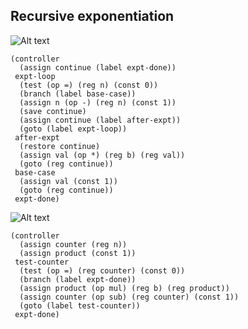 ## Recursive exponentiation

<!--
digraph expt_rec {
  labelloc="t";
  label="Data-path for recursive expt";
  val [shape=box, style=rounded];
  b [shape=box, style=rounded];
  n [shape=box, style=rounded];
  one [label="1", shape=triangle, style=rounded];
  oneButton [label="x", shape=circle, fixedsize=true, width=0.2];
  zero [label="0", shape=triangle, style=rounded];
  equal [shape=circle, label="="];
  mul [label="*", shape=invtrapezium, style=rounded];
  sub [label="-", shape=invtrapezium, style=rounded];
  subButton [label="x", shape=circle, fixedsize=true, width=0.2];
  mulButton [label="x", shape=circle, fixedsize=true, width=0.2];
  stack [shape=box, style=rounded];
  continue [shape=box, style=rounded];
  rcButton [label="x", shape=circle, fixedsize=true, width=0.2];
  scButton [label="x", shape=circle, fixedsize=true, width=0.2];
  controller [shape=none];
  afterexpt [label="", shape=triangle, style=rounded];
  exptdone [label="", shape=triangle, style=rounded];
  afterButton [label="x", shape=circle, fixedsize=true, width=0.2];
  doneButton [label="x", shape=circle, fixedsize=true, width=0.2];
  n -> sub;
  one -> sub;
  one -> oneButton [dir=none];
  oneButton -> val;
  sub -> subButton [dir=none];
  subButton -> n;
  b -> mul;
  val -> mul;
  mul -> mulButton [dir=none];
  mulButton -> val;
  zero -> equal;
  n -> equal;
  stack -> rcButton [dir=none];
  rcButton -> continue [taillabel="rc"];
  continue -> scButton [dir=none];
  scButton -> stack [taillabel="sc"];
  afterexpt -> afterButton [taillabel="after-expt", dir=none];
  afterButton -> continue;
  exptdone -> doneButton [taillabel="expt-done", dir=none];
  doneButton -> continue;
  continue -> controller;
}
-->
![Alt text](https://g.gravizo.com/svg?digraph%20expt_rec%20%7B%0A%20%20labelloc%3D%22t%22%3B%0A%20%20label%3D%22Data-path%20for%20recursive%20expt%22%3B%0A%20%20val%20%5Bshape%3Dbox%2C%20style%3Drounded%5D%3B%0A%20%20b%20%5Bshape%3Dbox%2C%20style%3Drounded%5D%3B%0A%20%20n%20%5Bshape%3Dbox%2C%20style%3Drounded%5D%3B%0A%20%20one%20%5Blabel%3D%221%22%2C%20shape%3Dtriangle%2C%20style%3Drounded%5D%3B%0A%20%20oneButton%20%5Blabel%3D%22x%22%2C%20shape%3Dcircle%2C%20fixedsize%3Dtrue%2C%20width%3D0.2%5D%3B%0A%20%20zero%20%5Blabel%3D%220%22%2C%20shape%3Dtriangle%2C%20style%3Drounded%5D%3B%0A%20%20equal%20%5Bshape%3Dcircle%2C%20label%3D%22%3D%22%5D%3B%0A%20%20mul%20%5Blabel%3D%22*%22%2C%20shape%3Dinvtrapezium%2C%20style%3Drounded%5D%3B%0A%20%20sub%20%5Blabel%3D%22-%22%2C%20shape%3Dinvtrapezium%2C%20style%3Drounded%5D%3B%0A%20%20subButton%20%5Blabel%3D%22x%22%2C%20shape%3Dcircle%2C%20fixedsize%3Dtrue%2C%20width%3D0.2%5D%3B%0A%20%20mulButton%20%5Blabel%3D%22x%22%2C%20shape%3Dcircle%2C%20fixedsize%3Dtrue%2C%20width%3D0.2%5D%3B%0A%20%20stack%20%5Bshape%3Dbox%2C%20style%3Drounded%5D%3B%0A%20%20continue%20%5Bshape%3Dbox%2C%20style%3Drounded%5D%3B%0A%20%20rcButton%20%5Blabel%3D%22x%22%2C%20shape%3Dcircle%2C%20fixedsize%3Dtrue%2C%20width%3D0.2%5D%3B%0A%20%20scButton%20%5Blabel%3D%22x%22%2C%20shape%3Dcircle%2C%20fixedsize%3Dtrue%2C%20width%3D0.2%5D%3B%0A%20%20controller%20%5Bshape%3Dnone%5D%3B%0A%20%20afterexpt%20%5Blabel%3D%22%22%2C%20shape%3Dtriangle%2C%20style%3Drounded%5D%3B%0A%20%20exptdone%20%5Blabel%3D%22%22%2C%20shape%3Dtriangle%2C%20style%3Drounded%5D%3B%0A%20%20afterButton%20%5Blabel%3D%22x%22%2C%20shape%3Dcircle%2C%20fixedsize%3Dtrue%2C%20width%3D0.2%5D%3B%0A%20%20doneButton%20%5Blabel%3D%22x%22%2C%20shape%3Dcircle%2C%20fixedsize%3Dtrue%2C%20width%3D0.2%5D%3B%0A%20%20n%20-%3E%20sub%3B%0A%20%20one%20-%3E%20sub%3B%0A%20%20one%20-%3E%20oneButton%20%5Bdir%3Dnone%5D%3B%0A%20%20oneButton%20-%3E%20val%3B%0A%20%20sub%20-%3E%20subButton%20%5Bdir%3Dnone%5D%3B%0A%20%20subButton%20-%3E%20n%3B%0A%20%20b%20-%3E%20mul%3B%0A%20%20val%20-%3E%20mul%3B%0A%20%20mul%20-%3E%20mulButton%20%5Bdir%3Dnone%5D%3B%0A%20%20mulButton%20-%3E%20val%3B%0A%20%20zero%20-%3E%20equal%3B%0A%20%20n%20-%3E%20equal%3B%0A%20%20stack%20-%3E%20rcButton%20%5Bdir%3Dnone%5D%3B%0A%20%20rcButton%20-%3E%20continue%20%5Btaillabel%3D%22rc%22%5D%3B%0A%20%20continue%20-%3E%20scButton%20%5Bdir%3Dnone%5D%3B%0A%20%20scButton%20-%3E%20stack%20%5Btaillabel%3D%22sc%22%5D%3B%0A%20%20afterexpt%20-%3E%20afterButton%20%5Btaillabel%3D%22after-expt%22%2C%20dir%3Dnone%5D%3B%0A%20%20afterButton%20-%3E%20continue%3B%0A%20%20exptdone%20-%3E%20doneButton%20%5Btaillabel%3D%22expt-done%22%2C%20dir%3Dnone%5D%3B%0A%20%20doneButton%20-%3E%20continue%3B%0A%20%20continue%20-%3E%20controller%3B%0A%7D)

```code
(controller
  (assign continue (label expt-done))
 expt-loop
  (test (op =) (reg n) (const 0))
  (branch (label base-case))
  (assign n (op -) (reg n) (const 1))
  (save continue)
  (assign continue (label after-expt))
  (goto (label expt-loop))
 after-expt
  (restore continue)
  (assign val (op *) (reg b) (reg val))
  (goto (reg continue))
 base-case
  (assign val (const 1))
  (goto (reg continue))
 expt-done)
```

<!--
digraph iterative_expt {
  labelloc="t";
  label="Data-path for iterative expt";
  b [shape=box, style=rounded];
  n [shape=box, style=rounded];
  counter [shape=box, style=rounded];
  product [shape=box, style=rounded];
  one [label="1", shape=triangle, style=rounded];
  zero [label="0", shape=triangle, style=rounded];
  equals [label="=", shape=circle];
  sub [label="-", shape=invtrapezium, style=rounded];
  mul [label="*", shape=invtrapezium, style=rounded];
  mulButton [label="x", shape=circle, fixedsize=true, width=0.2];
  subButton [label="x", shape=circle, fixedsize=true, width=0.2];
  nButton [label="x", shape=circle, fixedsize=true, width=0.2];
  oneButton [label="x", shape=circle, fixedsize=true, width=0.2];
  one -> oneButton [dir=none];
  oneButton -> product;
  n -> nButton [dir=none];
  nButton -> counter;
  counter -> sub;
  one -> sub;
  sub -> subButton [dir=none];
  subButton -> counter;
  product -> mul;
  b -> mul;
  mul -> mulButton [dir=none];
  mulButton -> product;
  counter -> equals;
  zero -> equals;
}
-->
![Alt text](https://g.gravizo.com/svg?digraph%20iterative_expt%20%7B%0A%20%20labelloc%3D%22t%22%3B%0A%20%20label%3D%22Data-path%20for%20iterative%20expt%22%3B%0A%20%20b%20%5Bshape%3Dbox%2C%20style%3Drounded%5D%3B%0A%20%20n%20%5Bshape%3Dbox%2C%20style%3Drounded%5D%3B%0A%20%20counter%20%5Bshape%3Dbox%2C%20style%3Drounded%5D%3B%0A%20%20product%20%5Bshape%3Dbox%2C%20style%3Drounded%5D%3B%0A%20%20one%20%5Blabel%3D%221%22%2C%20shape%3Dtriangle%2C%20style%3Drounded%5D%3B%0A%20%20zero%20%5Blabel%3D%220%22%2C%20shape%3Dtriangle%2C%20style%3Drounded%5D%3B%0A%20%20equals%20%5Blabel%3D%22%3D%22%2C%20shape%3Dcircle%5D%3B%0A%20%20sub%20%5Blabel%3D%22-%22%2C%20shape%3Dinvtrapezium%2C%20style%3Drounded%5D%3B%0A%20%20mul%20%5Blabel%3D%22*%22%2C%20shape%3Dinvtrapezium%2C%20style%3Drounded%5D%3B%0A%20%20mulButton%20%5Blabel%3D%22x%22%2C%20shape%3Dcircle%2C%20fixedsize%3Dtrue%2C%20width%3D0.2%5D%3B%0A%20%20subButton%20%5Blabel%3D%22x%22%2C%20shape%3Dcircle%2C%20fixedsize%3Dtrue%2C%20width%3D0.2%5D%3B%0A%20%20nButton%20%5Blabel%3D%22x%22%2C%20shape%3Dcircle%2C%20fixedsize%3Dtrue%2C%20width%3D0.2%5D%3B%0A%20%20oneButton%20%5Blabel%3D%22x%22%2C%20shape%3Dcircle%2C%20fixedsize%3Dtrue%2C%20width%3D0.2%5D%3B%0A%20%20one%20-%3E%20oneButton%20%5Bdir%3Dnone%5D%3B%0A%20%20oneButton%20-%3E%20product%3B%0A%20%20n%20-%3E%20nButton%20%5Bdir%3Dnone%5D%3B%0A%20%20nButton%20-%3E%20counter%3B%0A%20%20counter%20-%3E%20sub%3B%0A%20%20one%20-%3E%20sub%3B%0A%20%20sub%20-%3E%20subButton%20%5Bdir%3Dnone%5D%3B%0A%20%20subButton%20-%3E%20counter%3B%0A%20%20product%20-%3E%20mul%3B%0A%20%20b%20-%3E%20mul%3B%0A%20%20mul%20-%3E%20mulButton%20%5Bdir%3Dnone%5D%3B%0A%20%20mulButton%20-%3E%20product%3B%0A%20%20counter%20-%3E%20equals%3B%0A%20%20zero%20-%3E%20equals%3B%0A%7D)
```code
(controller
  (assign counter (reg n))
  (assign product (const 1))
 test-counter
  (test (op =) (reg counter) (const 0))
  (branch (label expt-done))
  (assign product (op mul) (reg b) (reg product))
  (assign counter (op sub) (reg counter) (const 1))
  (goto (label test-counter))
 expt-done)
```
